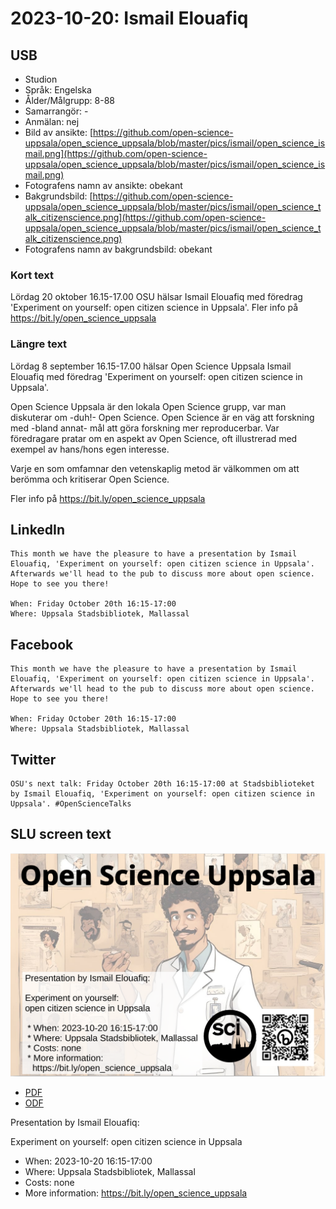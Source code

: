 # 2023-10-20: Ismail Elouafiq

## USB

 * Studion
 * Språk: Engelska
 * Ålder/Målgrupp: 8-88
 * Samarrangör: -
 * Anmälan: nej
 * Bild av ansikte: [https://github.com/open-science-uppsala/open_science_uppsala/blob/master/pics/ismail/open_science_ismail.png](https://github.com/open-science-uppsala/open_science_uppsala/blob/master/pics/ismail/open_science_ismail.png)
 * Fotografens namn av ansikte: obekant
 * Bakgrundsbild: [https://github.com/open-science-uppsala/open_science_uppsala/blob/master/pics/ismail/open_science_talk_citizenscience.png](https://github.com/open-science-uppsala/open_science_uppsala/blob/master/pics/ismail/open_science_talk_citizenscience.png)
 * Fotografens namn av bakgrundsbild: obekant

### Kort text

Lördag 20 oktober 16.15-17.00 OSU hälsar Ismail Elouafiq
med föredrag 'Experiment on yourself: open citizen science in Uppsala'.
Fler info på https://bit.ly/open_science_uppsala

### Längre text

Lördag 8 september 16.15-17.00 hälsar Open Science Uppsala
Ismail Elouafiq
med föredrag 'Experiment on yourself: open citizen science in Uppsala'.

Open Science Uppsala är den lokala Open Science grupp, 
var man diskuterar om -duh!- Open Science. 
Open Science är en väg att forskning med -bland annat- 
mål att göra forskning mer reproducerbar.
Var föredragare pratar om en aspekt av Open Science, oft
illustrerad med exempel av hans/hons egen interesse.

Varje en som omfamnar den vetenskaplig metod är välkommen
om att berömma och kritiserar Open Science.

Fler info på https://bit.ly/open_science_uppsala

## LinkedIn

```
This month we have the pleasure to have a presentation by Ismail Elouafiq, 'Experiment on yourself: open citizen science in Uppsala'. Afterwards we'll head to the pub to discuss more about open science. Hope to see you there!

When: Friday October 20th 16:15-17:00
Where: Uppsala Stadsbibliotek, Mallassal
```

## Facebook

```
This month we have the pleasure to have a presentation by Ismail Elouafiq, 'Experiment on yourself: open citizen science in Uppsala'. Afterwards we'll head to the pub to discuss more about open science. Hope to see you there!

When: Friday October 20th 16:15-17:00
Where: Uppsala Stadsbibliotek, Mallassal
```

## Twitter

```
OSU's next talk: Friday October 20th 16:15-17:00 at Stadsbiblioteket by Ismail Elouafiq, 'Experiment on yourself: open citizen science in Uppsala'. #OpenScienceTalks
```

## SLU screen text

![](20231020_ismail_screens.png)

 * [PDF](20231020_ismail_screens.pdf)
 * [ODF](20231020_ismail_screens.odg)

Presentation by Ismail Elouafiq:

Experiment on yourself: open citizen science in Uppsala

 * When: 2023-10-20 16:15-17:00
 * Where: Uppsala Stadsbibliotek, Mallassal
 * Costs: none
 * More information: https://bit.ly/open_science_uppsala
